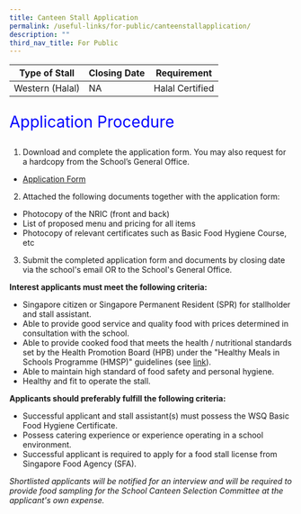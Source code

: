 ```yaml
---
title: Canteen Stall Application
permalink: /useful-links/for-public/canteenstallapplication/
description: ""
third_nav_title: For Public
---
```

| Type of Stall | Closing Date | Requirement |
| -------- | -------- | -------- |
| Western (Halal)     | NA     | Halal Certified  |

<p style="color:blue; font-size:28px">Application Procedure</p>

1.  Download and complete the application form. You may also request for a hardcopy from the School’s General Office.

*   [Application Form](https://github.com/isomerpages/moe-sash/blob/9a4da0c73bd9992608372ff12c13cedbe6f9b8ed/files/appexistingsch.pdf)

2.  Attached the following documents together with the application form:

*   Photocopy of the NRIC (front and back)
*   List of proposed menu and pricing for all items
*   Photocopy of relevant certificates such as Basic Food Hygiene Course, etc

3.  Submit the completed application form and documents by closing date via the school's email OR to the School's General Office.

**Interest applicants must meet the following criteria:**

*   Singapore citizen or Singapore Permanent Resident (SPR) for stallholder and stall assistant.
*   Able to provide good service and quality food with prices determined in consultation with the school.
*   Able to provide cooked food that meets the health / nutritional standards set by the Health Promotion Board (HPB) under the "Healthy Meals in Schools Programme (HMSP)" guidelines (see&nbsp;[link](https://www.hpb.gov.sg/schools/school-programmes/healthy-meals-in-schools-programme)).
*   Able to maintain high standard of food safety and personal hygiene.
*   Healthy and fit to operate the stall.

**Applicants should preferably fulfill the following criteria:**

*   Successful applicant and stall assistant(s) must possess the WSQ Basic Food Hygiene Certificate.
*   Possess catering experience or experience operating in a school environment.
*   Successful applicant is required to apply for a food stall license from Singapore Food Agency (SFA).

_Shortlisted applicants will be notified for an interview and will be required to provide food sampling for the School Canteen Selection Committee at the applicant's own expense._


